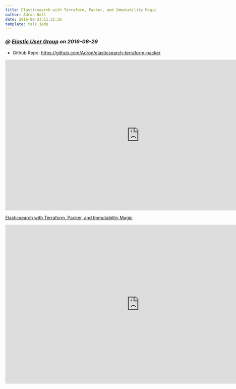 ```yaml
---
title: Elasticsearch with Terraform, Packer, and Immutability Magic
author: Adron Hall
date: 2016-08-23:11:21:36
template: talk.jade
---
```

### *@ [Elastic User Group](https://www.meetup.com/The-Portland-Elasticsearch-Meetup-Group/events/228010912/?action=edit) on 2016-08-29*

* Github Repo: https://github.com/Adron/elasticsearch-terraform-packer

<iframe src="https://player.vimeo.com/video/181143547?byline=0&portrait=0" width="850" height="478" frameborder="0" webkitallowfullscreen mozallowfullscreen allowfullscreen></iframe>

[Elasticsearch with Terraform, Packer, and Immutability Magic](https://vimeo.com/181143547)

<iframe src="https://docs.google.com/presentation/d/1z8UYE7KCP7n8tmlCTk4DoHTzTGPlpijahXS8Fq-rP74/embed?start=true&loop=false&delayms=3000" frameborder="0" width="850" height="504" allowfullscreen="true" mozallowfullscreen="true" webkitallowfullscreen="true"></iframe>
